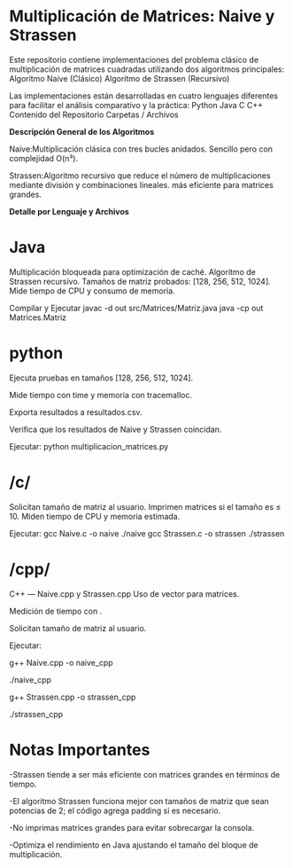 # Multiplicación de Matrices: Naive y Strassen

Este repositorio contiene implementaciones del problema clásico de multiplicación de matrices cuadradas utilizando dos algoritmos principales:
Algoritmo Naive (Clásico)
Algoritmo de Strassen (Recursivo)

Las implementaciones están desarrolladas en cuatro lenguajes diferentes para facilitar el análisis comparativo y la práctica:
Python
Java
C
C++
Contenido del Repositorio
Carpetas / Archivos


**Descripción General de los Algoritmos**

Naive:Multiplicación clásica con tres bucles anidados. Sencillo pero con complejidad O(n³).

Strassen:Algoritmo recursivo que reduce el número de multiplicaciones mediante división y combinaciones lineales. más eficiente para matrices grandes.

**Detalle por Lenguaje y Archivos**
# Java
Multiplicación bloqueada para optimización de caché.
Algoritmo de Strassen recursivo.
Tamaños de matriz probados: [128, 256, 512, 1024].
Mide tiempo de CPU y consumo de memoria.

Compilar y Ejecutar
javac -d out src/Matrices/Matriz.java
java -cp out Matrices.Matriz

# python
Ejecuta pruebas en tamaños [128, 256, 512, 1024].

Mide tiempo con time y memoria con tracemalloc.

Exporta resultados a resultados.csv.

Verifica que los resultados de Naive y Strassen coincidan.

Ejecutar:
python multiplicacion_matrices.py


# /c/
Solicitan tamaño de matriz al usuario.
Imprimen matrices si el tamaño es ≤ 10.
Miden tiempo de CPU y memoria estimada.

Ejecutar:
gcc Naive.c -o naive
./naive
gcc Strassen.c -o strassen
./strassen

# /cpp/
C++ — Naive.cpp y Strassen.cpp
Uso de vector para matrices.

Medición de tiempo con <chrono>.

Solicitan tamaño de matriz al usuario.

Ejecutar:

g++ Naive.cpp -o naive_cpp

./naive_cpp

g++ Strassen.cpp -o strassen_cpp

./strassen_cpp

# Notas Importantes
-Strassen tiende a ser más eficiente con matrices grandes en términos de tiempo.

-El algoritmo Strassen funciona mejor con tamaños de matriz que sean potencias de 2; el código agrega padding si es necesario.

-No imprimas matrices grandes para evitar sobrecargar la consola.

-Optimiza el rendimiento en Java ajustando el tamaño del bloque de multiplicación.


